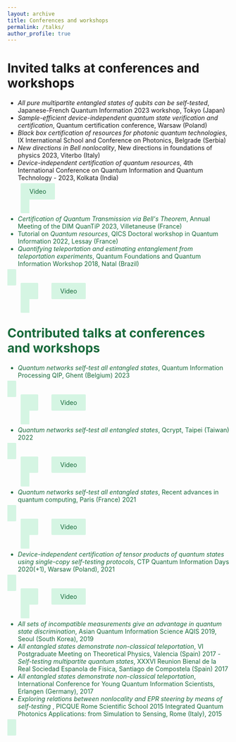 ```yaml
---
layout: archive 
title: Conferences and workshops
permalink: /talks/
author_profile: true 
--- 
```


# Invited talks at conferences and workshops

- *All pure multipartite entangled states of qubits can be self-tested*, Japanese-French Quantum Information 2023 workshop, Tokyo (Japan)
 - *Sample-efficient device-independent quantum state verification and certification*, Quantum certification conference, Warsaw (Poland)
 - *Black box certification of resources for photonic quantum technologies*, IX International School and Conference on Photonics, Belgrade (Serbia)
- *New directions in Bell nonlocality*, New directions in foundations of physics 2023, Viterbo (Italy)
- *Device-independent certification of quantum resources*, 4th International Conference on Quantum Information and Quantum Technology - 2023, Kolkata (India)
  
<a
      href="https://www.youtube.com/watch?v=bsXYrbSPpG0"
      style="
        padding: 10px 20px;
        background-color: #d5f5e3;
        color: #186a3b;
        border: none;
        border-radius: 2px;
        cursor: pointer;
        transition: background-color 0.3s ease;
        text-decoration: none;
        margin-left: 30px;
      "
      onmouseover="this.style.backgroundColor='#58d68d'"
      onmouseout="this.style.backgroundColor='#abebc6'"
    >
      Video

- *Certification of Quantum Transmission via Bell's Theorem*, Annual Meeting of the DIM QuanTiP 2023, Villetaneuse (France)
- Tutorial on *Quantum resources*, QICS Doctoral workshop in Quantum Information 2022, Lessay (France)
- *Quantifying teleportation and estimating entanglement from teleportation experiments*, Quantum Foundations and Quantum Information Workshop 2018, Natal (Brazil)

<a
      href="https://www.youtube.com/watch?v=e6COzyW1mxA"
      style="
        padding: 10px 20px;
        background-color: #d5f5e3;
        color: #186a3b;
        border: none;
        border-radius: 2px;
        cursor: pointer;
        transition: background-color 0.3s ease;
        text-decoration: none;
        margin-left: 30px;
      "
      onmouseover="this.style.backgroundColor='#58d68d'"
      onmouseout="this.style.backgroundColor='#abebc6'"
    >
      Video
 

# Contributed talks at conferences and workshops

- *Quantum networks self-test all entangled states*, Quantum Information Processing QIP, Ghent (Belgium)  2023

<a
      href="https://www.youtube.com/watch?v=plQy6RZd3jw"
      style="
        padding: 10px 20px;
        background-color: #d5f5e3;
        color: #186a3b;
        border: none;
        border-radius: 2px;
        cursor: pointer;
        transition: background-color 0.3s ease;
        text-decoration: none;
        margin-left: 30px;
      "
      onmouseover="this.style.backgroundColor='#58d68d'"
      onmouseout="this.style.backgroundColor='#abebc6'"
    >
      Video
  
- *Quantum networks self-test all entangled states*, Qcrypt, Taipei (Taiwan) 2022

<a
      href="https://www.youtube.com/watch?v=XujyH8OkpII"
      style="
        padding: 10px 20px;
        background-color: #d5f5e3;
        color: #186a3b;
        border: none;
        border-radius: 2px;
        cursor: pointer;
        transition: background-color 0.3s ease;
        text-decoration: none;
        margin-left: 30px;
      "
      onmouseover="this.style.backgroundColor='#58d68d'"
      onmouseout="this.style.backgroundColor='#abebc6'"
    >
      Video

- *Quantum networks self-test all entangled states*, Recent advances in quantum computing, Paris (France) 2021

<a
      href="https://www.youtube.com/watch?v=LXHChXV2c6U"
      style="
        padding: 10px 20px;
        background-color: #d5f5e3;
        color: #186a3b;
        border: none;
        border-radius: 2px;
        cursor: pointer;
        transition: background-color 0.3s ease;
        text-decoration: none;
        margin-left: 30px;
      "
      onmouseover="this.style.backgroundColor='#58d68d'"
      onmouseout="this.style.backgroundColor='#abebc6'"
    >
      Video

- *Device-independent certification of tensor products of quantum states using single-copy self-testing protocols*, CTP Quantum Information Days 2020(+1), Warsaw (Poland), 2021

<a
      href="https://www.youtube.com/watch?v=DIzkVvCblJk"
      style="
        padding: 10px 20px;
        background-color: #d5f5e3;
        color: #186a3b;
        border: none;
        border-radius: 2px;
        cursor: pointer;
        transition: background-color 0.3s ease;
        text-decoration: none;
        margin-left: 30px;
      "
      onmouseover="this.style.backgroundColor='#58d68d'"
      onmouseout="this.style.backgroundColor='#abebc6'"
    >
      Video

- *All sets of incompatible measurements give an advantage in quantum state discrimination*, Asian Quantum Information Science AQIS 2019, Seoul (South Korea), 2019
- *All entangled states demonstrate non-classical teleportation*, VI Postgraduate Meeting on Theoretical Physics, Valencia (Spain) 2017  - *Self-testing multipartite quantum states*, XXXVI Reunion Bienal de la Real Sociedad Espanola de Fisica, Santiago de Compostela (Spain) 2017
- *All entangled states demonstrate non-classical teleportation*, International Conference for Young Quantum Information Scientists, Erlangen (Germany), 2017  
- *Exploring relations between nonlocality and EPR steering by means of self-testing* , PICQUE Rome Scientific School 2015 Integrated Quantum Photonics Applications: from Simulation to Sensing, Rome (Italy), 2015
